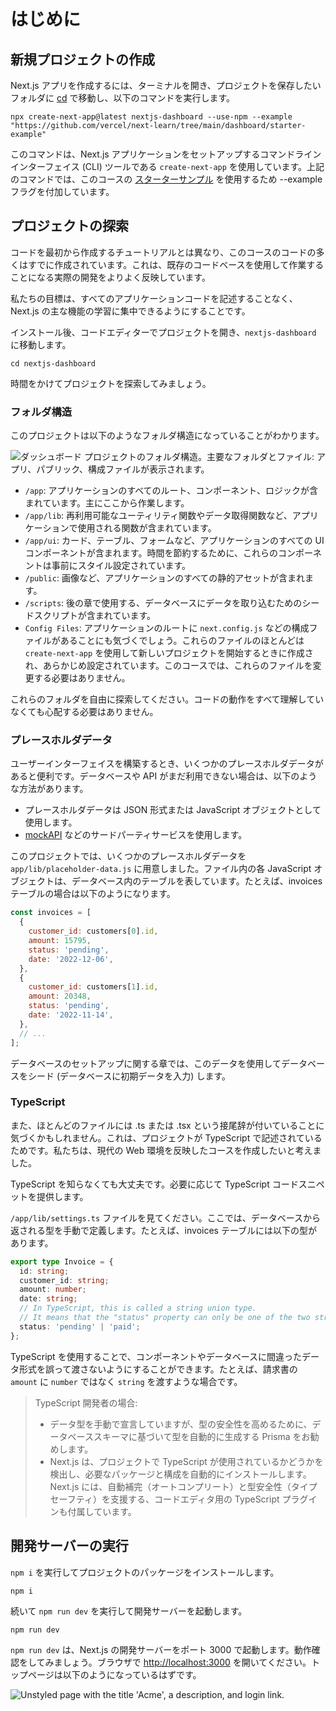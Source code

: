 # はじめに

## 新規プロジェクトの作成

Next.js アプリを作成するには、ターミナルを開き、プロジェクトを保存したいフォルダに [cd](https://developer.mozilla.org/en-US/docs/Learn/Tools_and_testing/Understanding_client-side_tools/Command_line#basic_built-in_terminal_commands) で移動し、以下のコマンドを実行します。

```shell
npx create-next-app@latest nextjs-dashboard --use-npm --example "https://github.com/vercel/next-learn/tree/main/dashboard/starter-example"
```

このコマンドは、Next.js アプリケーションをセットアップするコマンドラインインターフェイス (CLI) ツールである `create-next-app` を使用しています。上記のコマンドでは、このコースの [スターターサンプル](https://github.com/vercel/next-learn/tree/main/dashboard/starter-example) を使用するため --example フラグを付加しています。

## プロジェクトの探索

コードを最初から作成するチュートリアルとは異なり、このコースのコードの多くはすでに作成されています。これは、既存のコードベースを使用して作業することになる実際の開発をよりよく反映しています。

私たちの目標は、すべてのアプリケーションコードを記述することなく、Next.js の主な機能の学習に集中できるようにすることです。

インストール後、コードエディターでプロジェクトを開き、`nextjs-dashboard` に移動します。

```shell
cd nextjs-dashboard
```

時間をかけてプロジェクトを探索してみましょう。

### フォルダ構造

このプロジェクトは以下のようなフォルダ構造になっていることがわかります。

![ダッシュボード プロジェクトのフォルダ構造。主要なフォルダとファイル: アプリ、パブリック、構成ファイルが表示されます。]()

* `/app`: アプリケーションのすべてのルート、コンポーネント、ロジックが含まれています。主にここから作業します。
* `/app/lib`: 再利用可能なユーティリティ関数やデータ取得関数など、アプリケーションで使用される関数が含まれています。
* `/app/ui`: カード、テーブル、フォームなど、アプリケーションのすべての UI コンポーネントが含まれます。時間を節約するために、これらのコンポーネントは事前にスタイル設定されています。
* `/public`: 画像など、アプリケーションのすべての静的アセットが含まれます。
* `/scripts`: 後の章で使用する、データベースにデータを取り込むためのシードスクリプトが含まれています。
* `Config Files`: アプリケーションのルートに `next.config.js` などの構成ファイルがあることにも気づくでしょう。これらのファイルのほとんどは `create-next-app` を使用して新しいプロジェクトを開始するときに作成され、あらかじめ設定されています。このコースでは、これらのファイルを変更する必要はありません。

これらのフォルダを自由に探索してください。コードの動作をすべて理解していなくても心配する必要はありません。

### プレースホルダデータ

ユーザーインターフェイスを構築するとき、いくつかのプレースホルダデータがあると便利です。データベースや API がまだ利用できない場合は、以下のような方法があります。

* プレースホルダデータは JSON 形式または JavaScript オブジェクトとして使用します。
* [mockAPI](https://mockapi.io/) などのサードパーティサービスを使用します。

このプロジェクトでは、いくつかのプレースホルダデータを `app/lib/placeholder-data.js` に用意しました。ファイル内の各 JavaScript オブジェクトは、データベース内のテーブルを表しています。たとえば、invoices テーブルの場合は以下のようになります。

```js /app/lib/placeholder-data.js
const invoices = [
  {
    customer_id: customers[0].id,
    amount: 15795,
    status: 'pending',
    date: '2022-12-06',
  },
  {
    customer_id: customers[1].id,
    amount: 20348,
    status: 'pending',
    date: '2022-11-14',
  },
  // ...
];
```

データベースのセットアップに関する章では、このデータを使用してデータベースをシード (データベースに初期データを入力) します。

### TypeScript

また、ほとんどのファイルには .ts または .tsx という接尾辞が付いていることに気づくかもしれません。これは、プロジェクトが TypeScript で記述されているためです。私たちは、現代の Web 環境を反映したコースを作成したいと考えました。

TypeScript を知らなくても大丈夫です。必要に応じて TypeScript コードスニペットを提供します。

`/app/lib/settings.ts` ファイルを見てください。ここでは、データベースから返される型を手動で定義します。たとえば、invoices テーブルには以下の型があります。

```ts /app/lib/definitions.ts
export type Invoice = {
  id: string;
  customer_id: string;
  amount: number;
  date: string;
  // In TypeScript, this is called a string union type.
  // It means that the "status" property can only be one of the two strings: 'pending' or 'paid'.
  status: 'pending' | 'paid';
};
```

TypeScript を使用することで、コンポーネントやデータベースに間違ったデータ形式を誤って渡さないようにすることができます。たとえば、請求書の `amount` に `number` ではなく `string` を渡すような場合です。

> TypeScript 開発者の場合:
> * データ型を手動で宣言していますが、型の安全性を高めるために、データベーススキーマに基づいて型を自動的に生成する Prisma をお勧めします。
> * Next.js は、プロジェクトで TypeScript が使用されているかどうかを検出し、必要なパッケージと構成を自動的にインストールします。Next.js には、自動補完（オートコンプリート）と型安全性（タイプセーフティ）を支援する、コードエディタ用の TypeScript プラグインも付属しています。

## 開発サーバーの実行

`npm i` を実行してプロジェクトのパッケージをインストールします。

```shell
npm i
```

続いて `npm run dev` を実行して開発サーバーを起動します。

```shell
npm run dev
```

`npm run dev` は、Next.js の開発サーバーをポート 3000 で起動します。動作確認をしてみましょう。ブラウザで [http://localhost:3000](http://localhost:3000) を開いてください。トップページは以下のようになっているはずです。

![Unstyled page with the title 'Acme', a description, and login link.]()
